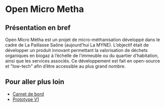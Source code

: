 # Open Micro Metha

## Présentation en bref 

Open Micro Métha est un projet de micro-méthanisation développé dans le cadre de La Paillasse Saône (aujourd’hui La MYNE). L’objectif était de développer un produit innovant permettant la valorisation de déchets organiques en biogaz à l’échelle de l’immeuble ou du quartier d’habitation, ainsi que les services associés. Ce développement est fait en open-source et "low-tech" afin d’être accessible au plus grand nombre.

## Pour aller plus loin

* [Carnet de bord](https://pad.lamyne.org/KYVgLAnAbCBGBMBaUB2AzIsUBmJEEMcATRARmwGMUAGCbU0iU+IA#)
* [Prototype V1](http://movilab.org/index.php?title=OpenMicroMetha_protoype_V1)

